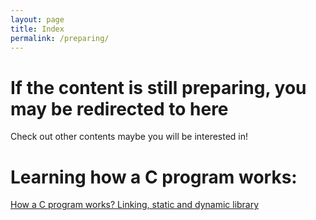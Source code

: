 ```yaml
---
layout: page
title: Index
permalink: /preparing/
---
```


# If the content is still preparing, you may be redirected to here

Check out other contents maybe you will be interested in!

# Learning how a C program works:

[How a C program works? Linking, static and dynamic library](/cs/2024/04/02/libft.html)